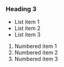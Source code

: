 ### Heading 3

- List item 1
- List item 2
- List item 3

1. Numbered item 1
2. Numbered item 2
3. Numbered item 3
